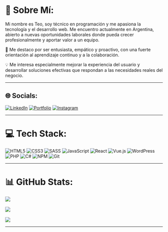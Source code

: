 # 💫 Sobre Mí:

Mi nombre es Teo, soy técnico en programación y me apasiona la tecnología y el desarrollo web. 
Me encuentro actualmente en Argentina, abierto a nuevas oportunidades laborales donde pueda crecer profesionalmente y aportar valor a un equipo.  

📍 Me destaco por ser entusiasta, empático y proactivo, con una fuerte orientación al aprendizaje continuo y a la colaboración.  

💡 Me interesa especialmente mejorar la experiencia del usuario y desarrollar soluciones efectivas que respondan a las necesidades reales del negocio.  

---

## 🌐 Socials:

[![LinkedIn](https://img.shields.io/badge/LinkedIn-%230077B5.svg?logo=linkedin&logoColor=white)](https://linkedin.com/in/teo-chiappero)
[![Portfolio](https://img.shields.io/badge/Portfolio-000?style=for-the-badge&logo=vercel&logoColor=white)](https://teochiappero.com)
[![Instagram](https://img.shields.io/badge/Instagram-E4405F?style=for-the-badge&logo=instagram&logoColor=white)](https://instagram.com/teochiappero)

---

# 💻 Tech Stack:

![HTML5](https://img.shields.io/badge/html5-%23E34F26.svg?style=for-the-badge&logo=html5&logoColor=white)
![CSS3](https://img.shields.io/badge/css3-%231572B6.svg?style=for-the-badge&logo=css3&logoColor=white)
![SASS](https://img.shields.io/badge/sass-%23CC6699.svg?style=for-the-badge&logo=sass&logoColor=white)
![JavaScript](https://img.shields.io/badge/javascript-%23323330.svg?style=for-the-badge&logo=javascript&logoColor=%23F7DF1E)
![React](https://img.shields.io/badge/react-%2320232a.svg?style=for-the-badge&logo=react&logoColor=%2361DAFB)
![Vue.js](https://img.shields.io/badge/vuejs-%2335495e.svg?style=for-the-badge&logo=vue.js&logoColor=%234FC08D)
![WordPress](https://img.shields.io/badge/wordpress-%23117AC9.svg?style=for-the-badge&logo=wordpress&logoColor=white)
![PHP](https://img.shields.io/badge/php-%23777BB4.svg?style=for-the-badge&logo=php&logoColor=white)
![C#](https://img.shields.io/badge/c%23-%23239120.svg?style=for-the-badge&logo=c-sharp&logoColor=white)
![NPM](https://img.shields.io/badge/NPM-%23CB3837.svg?style=for-the-badge&logo=npm&logoColor=white)
![Git](https://img.shields.io/badge/git-%23F05033.svg?style=for-the-badge&logo=git&logoColor=white)

---

# 📊 GitHub Stats:

![](https://github-readme-stats.vercel.app/api?username=teogithubuser&theme=dark&hide_border=false&include_all_commits=true&count_private=true)<br/>  
![](https://github-readme-streak-stats.herokuapp.com/?user=teogithubuser&theme=dark&hide_border=false)<br/>  
![](https://github-readme-stats.vercel.app/api/top-langs/?username=teogithubuser&theme=dark&hide_border=false&include_all_commits=true&count_private=true&layout=compact)

---
